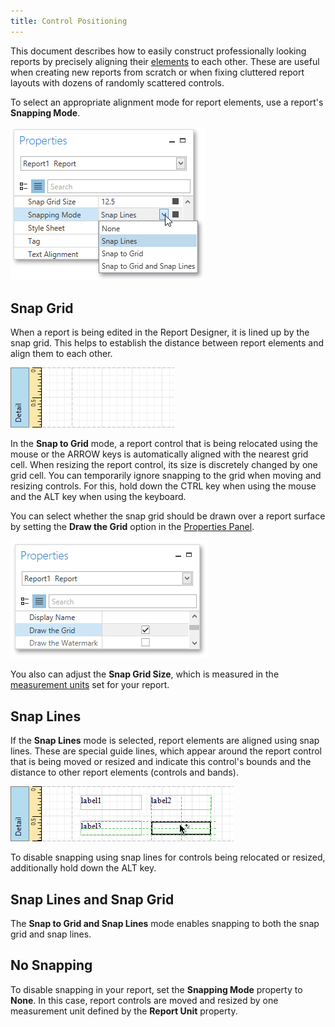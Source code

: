 ```yaml
---
title: Control Positioning
---
```

This document describes how to easily construct professionally looking reports by precisely aligning their [elements](../../../../../../interface-elements-for-desktop/articles/report-designer/report-designer-for-wpf/report-elements/report-controls.md) to each other. These are useful when creating new reports from scratch or when fixing cluttered report layouts with dozens of randomly scattered controls.

To select an appropriate alignment mode for report elements, use a report's **Snapping Mode**.

![EUD_WpfReportDesigner_Positioning_1](../../../../../images/Img123807.png)

## Snap Grid
When a report is being edited in the Report Designer, it is lined up by the snap grid. This helps to establish the distance between report elements and align them to each other.

![EUD_WpfReportDesigner_Positioning_2](../../../../../images/Img123808.png)

In the **Snap to Grid** mode, a report control that is being relocated using the mouse or the ARROW keys is automatically aligned with the nearest grid cell. When resizing the report control, its size is discretely changed by one grid cell. You can temporarily ignore snapping to the grid when moving and resizing controls. For this, hold down the CTRL key when using the mouse and the ALT key when using the keyboard.

You can select whether the snap grid should be drawn over a report surface by setting the **Draw the Grid** option in the [Properties Panel](../../../../../../interface-elements-for-desktop/articles/report-designer/report-designer-for-wpf/interface-elements/properties-panel.md).

![EUD_WpfReportDesigner_Positioning_3](../../../../../images/Img123809.png)

You also can adjust the **Snap Grid Size**, which is measured in the [measurement units](../../../../../../interface-elements-for-desktop/articles/report-designer/report-designer-for-wpf/creating-reports/basic-operations/change-measurement-units-of-a-report.md) set for your report.

## Snap Lines
If the **Snap Lines** mode is selected, report elements are aligned using snap lines. These are special guide lines, which appear around the report control that is being moved or resized and indicate this control's bounds and the distance to other report elements (controls and bands).

![EUD_WpfReportDesigner_Positioning_4](../../../../../images/Img123810.png)

To disable snapping using snap lines for controls being relocated or resized, additionally hold down the ALT key.

## Snap Lines and Snap Grid
The **Snap to Grid and Snap Lines** mode enables snapping to both the snap grid and snap lines.

## No Snapping
To disable snapping in your report, set the **Snapping Mode** property to **None**. In this case, report controls are moved and resized by one measurement unit defined by the **Report Unit** property.